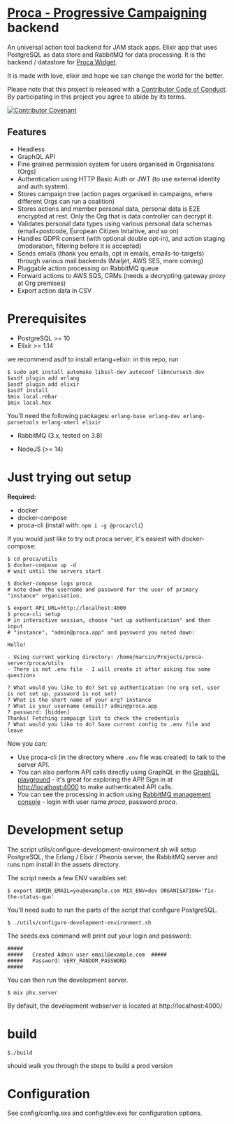 # [Proca - Progressive Campaigning](https://proca.app) backend

An universal action tool backend for JAM stack apps.
Elixir app that uses PostgreSQL as data store and RabbitMQ
for data processing. It is the backend / datastore for [Proca Widget](https://github.com/FixTheStatusQuo/proca).

It is made with love, elixir and hope we can change the world for the better.

Please note that this project is released with a [Contributor Code of Conduct](code_of_conduct.md). By participating in this project you agree to abide by its terms.

[![Contributor Covenant](https://img.shields.io/badge/Contributor%20Covenant-v2.0%20adopted-ff69b4.svg)](code_of_conduct.md)

## Features

- Headless 
- GraphQL API 
- Fine grained permission system for users organised in Organisatons (Orgs)
- Authentication using HTTP Basic Auth or JWT (to use external identity and auth system).
- Stores campaign tree (action pages organised in campaigns, where different Orgs can run a coalition)
- Stores actions and member personal data, personal data is E2E encrypted at rest. Only the Org that is data controller can decrypt it.
- Validates personal data types using various personal data schemas (email+postcode, European Citizen Initaitive, and so on)
- Handles GDPR consent (with optional double opt-in), and action staging (moderation, filtering before it is accepted)
- Sends emails (thank you emails, opt in emails, emails-to-targets) through various mail backends (Mailjet, AWS SES, more coming)
- Pluggable action processing on RabbitMQ queue 
- Forward actions to AWS SQS, CRMs (needs a decrypting gateway proxy at Org premises)
- Export action data in CSV


# Prerequisites

- PostgreSQL >= 10
- Elixir >= 1.14

we recommend asdf to install erlang+elixir:
in this repo, run 

    $ sudo apt install automake libssl-dev autoconf libncurses5-dev
    $asdf plugin add erlang
    $asdf plugin add elixir
    $asdf install
    $mix local.rebar 
    $mix local.hex

  You'll need the following packages:
    `erlang-base erlang-dev erlang-parsetools erlang-xmerl elixir`

- RabbitMQ (3.x, tested on 3.8)

- NodeJS (>= 14)

# Just trying out setup 

**Required:**

- docker
- docker-compose 
- proca-cli (install with: `npm i -g @proca/cli`)

If you would just like to try out proca server, it's easiest with docker-compose:

```
$ cd proca/utils
$ docker-compose up -d 
# wait until the servers start 

$ docker-compose logs proca 
# note down the username and password for the user of primary "instance" organisation. 

$ export API_URL=http://localhost:4000
$ proca-cli setup 
# in interactive session, choose "set up authentication" and then input
# "instance", "admin@proca.app" and password you noted down:

Hello!

- Using current working directory: /home/marcin/Projects/proca-server/proca/utils
- There is not .env file - I will create it after asking You some questions

? What would you like to do? Set up authentication (no org set, user is not set up, password is not set)
? What is the short name of your org? instance
? What is your username (email)? admin@proca.app
? password: [hidden]
Thanks! Fetching campaign list to check the credentials
? What would you like to do? Save current config to .env file and leave
```

Now you can:

- Use proca-cli (in the directory where `.env` file was created) to talk to the server API. 
- You can also perform API calls directly using GraphQL in the [GraphQL playground](http://localhost:4000/graphiql) - it's great for exploring the API! Sign in at [http://localhost:4000](http://localhost:4000) to make authenticated API calls. 
- You can see the processing in action using [RabbitMQ management console](http://localhost:15672/) - login with user name _proca_, password _proca_.


# Development setup

The script utils/configure-development-environment.sh will setup PostgreSQL, the Erlang / Elixir / Pheonix server, the RabbitMQ server and runs npm install in the assets directory.

The script needs a few ENV varaibles set:

`$ export ADMIN_EMAIL=you@example.com MIX_ENV=dev ORGANISATION='fix-the-status-quo'`

You'll need sudo to run the parts of the script that configure PostgreSQL.

`$ ./utils/configure-development-environment.sh`

The seeds.exs command will print out your login and password:

    #####
    #####   Created Admin user email@example.com  #####
    #####   Password: VERY_RANDOM_PASSWORD
    #####

You can then run the development server.

`$ mix phx.server`

By default, the development webserver is located at http://localhost:4000/

# build

    $./build

should walk you through the steps to build a prod version

# Configuration

See config/config.exs and config/dev.exs for configuration options.
